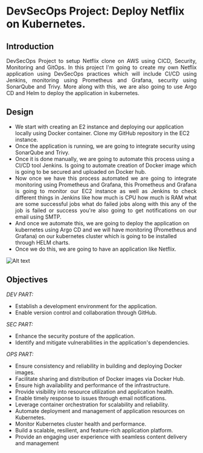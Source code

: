 # DevSecOps Project: Deploy Netflix on Kubernetes.

## Introduction
<div align="justify"> DevSecOps Project to setup Netflix clone on AWS using CICD, Security, Monitoring and GitOps. In this project I'm going to create my own Netflix application using DevSecOps practices which will include CI/CD using Jenkins, monitoring using Prometheus and Grafana, security using SonarQube and Trivy. More along with this, we are also going to use Argo CD and Helm to deploy the application in kubernetes.</div>

## Design
* We start with creating an E2 instance and deploying our application locally using Docker container. Clone my GitHub repository in the EC2 instance.
* Once the application is running, we are going to integrate security using SonarQube and Trivy.
* Once it is done manually, we are going to automate this process using a CI/CD tool Jenkins. Is going to automate creation of Docker image which is going to be secured and uploaded on Docker hub.
* <div align="justify">Now once we have this process automated we are going to integrate monitoring using Prometheus and Grafana, this Prometheus and Grafana is going to monitor our EC2 instance as well as Jenkins to check different things in Jenkins like how much is CPU how much is RAM what are some successful jobs what do failed jobs along with this any of the job is failed or success you're also going to get notifications on our email using SMTP.</div>
* And once we automate this, we are going to deploy the application on kubernetes using Argo CD and we will have monitoring (Prometheus and Grafana) on our kubernetes cluster which is going to be installed through HELM charts. 
* Once we do this, we are going to have an application like Netflix.
   
![Alt text](https://github.com/JavierRamirezMoral/DevSecOps-Project-Netflix/blob/main/DOCUMENTACI%C3%93N/DESIGN%20.png)


## Objectives
_DEV PART:_
* Establish a development environment for the application.
* Enable version control and collaboration through GitHub.

_SEC PART:_
* Enhance the security posture of the application.
* Identify and mitigate vulnerabilities in the application's dependencies.

_OPS PART:_
* Ensure consistency and reliability in building and deploying Docker images.
* Facilitate sharing and distribution of Docker images via Docker Hub.
* Ensure high availability and performance of the infrastructure.
* Provide visibility into resource utilization and application health.
* Enable timely response to issues through email notifications.
* Leverage container orchestration for scalability and reliability.
* Automate deployment and management of application resources on Kubernetes.
* Monitor Kubernetes cluster health and performance.
* Build a scalable, resilient, and feature-rich application platform.
* Provide an engaging user experience with seamless content delivery and management


